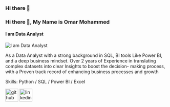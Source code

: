 ### Hi there 👋
### Hi there 👋, My Name is Omar Mohammed
#### I am Data Analyst
![I am Data Analyst](https://media.licdn.com/dms/image/D4D16AQEOaVKvGQNB4w/profile-displaybackgroundimage-shrink_350_1400/0/1713902584273?e=1721260800&v=beta&t=4kFzQK3rxrNs7KPd_BCyDTCZD-IKhFxauSNNxDZStQw)

As a Data Analyst with a strong background in SQL, BI tools Like Power BI, and a deep business mindset. Over 2 years of Experience in translating complex datasets into clear Insights to boost the decision- making process, with a Proven track record of enhancing business processes and growth

Skills: Python / SQL / Power BI / Excel



[<img src='https://cdn.jsdelivr.net/npm/simple-icons@3.0.1/icons/github.svg' alt='github' height='40'>](https://github.com/Omarmohammed233)  [<img src='https://cdn.jsdelivr.net/npm/simple-icons@3.0.1/icons/linkedin.svg' alt='linkedin' height='40'>](https://www.linkedin.com/in/omar-mohammed-141800296/)  


<!--
**Omarmohammed223/Omarmohammed223** is a ✨ _special_ ✨ repository because its `README.md` (this file) appears on your GitHub profile.

Here are some ideas to get you started:

- 🔭 I’m currently working on ...
- 🌱 I’m currently learning ...
- 👯 I’m looking to collaborate on ...
- 🤔 I’m looking for help with ...
- 💬 Ask me about ...
- 📫 How to reach me: ...
- 😄 Pronouns: ...
- ⚡ Fun fact: ...
-->

